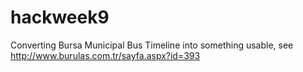 hackweek9
=========

Converting Bursa Municipal Bus Timeline into something usable, see http://www.burulas.com.tr/sayfa.aspx?id=393

